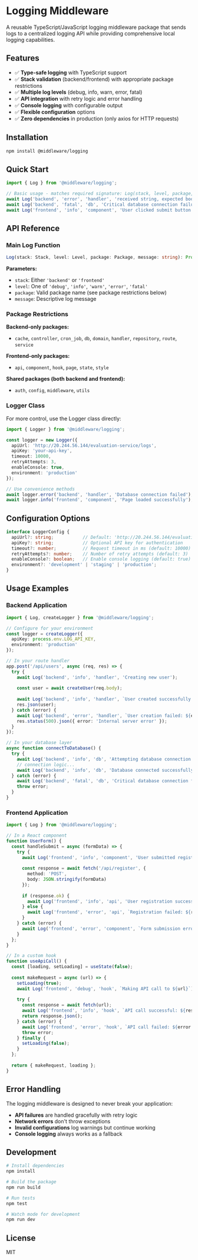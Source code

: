 # Logging Middleware

A reusable TypeScript/JavaScript logging middleware package that sends logs to a centralized logging API while providing comprehensive local logging capabilities.

## Features

- ✅ **Type-safe logging** with TypeScript support
- ✅ **Stack validation** (backend/frontend) with appropriate package restrictions
- ✅ **Multiple log levels** (debug, info, warn, error, fatal)
- ✅ **API integration** with retry logic and error handling
- ✅ **Console logging** with configurable output
- ✅ **Flexible configuration** options
- ✅ **Zero dependencies** in production (only axios for HTTP requests)

## Installation

```bash
npm install @middleware/logging
```

## Quick Start

```typescript
import { Log } from '@middleware/logging';

// Basic usage - matches required signature: Log(stack, level, package, message)
await Log('backend', 'error', 'handler', 'received string, expected bool');
await Log('backend', 'fatal', 'db', 'Critical database connection failure.');
await Log('frontend', 'info', 'component', 'User clicked submit button');
```

## API Reference

### Main Log Function

```typescript
Log(stack: Stack, level: Level, package: Package, message: string): Promise<LogResponse | null>
```

**Parameters:**
- `stack`: Either `'backend'` or `'frontend'`
- `level`: One of `'debug'`, `'info'`, `'warn'`, `'error'`, `'fatal'`
- `package`: Valid package name (see package restrictions below)
- `message`: Descriptive log message

### Package Restrictions

**Backend-only packages:**
- `cache`, `controller`, `cron_job`, `db`, `domain`, `handler`, `repository`, `route`, `service`

**Frontend-only packages:**
- `api`, `component`, `hook`, `page`, `state`, `style`

**Shared packages (both backend and frontend):**
- `auth`, `config`, `middleware`, `utils`

### Logger Class

For more control, use the Logger class directly:

```typescript
import { Logger } from '@middleware/logging';

const logger = new Logger({
  apiUrl: 'http://20.244.56.144/evaluation-service/logs',
  apiKey: 'your-api-key',
  timeout: 10000,
  retryAttempts: 3,
  enableConsole: true,
  environment: 'production'
});

// Use convenience methods
await logger.error('backend', 'handler', 'Database connection failed');
await logger.info('frontend', 'component', 'Page loaded successfully');
```

## Configuration Options

```typescript
interface LoggerConfig {
  apiUrl?: string;           // Default: 'http://20.244.56.144/evaluation-service/logs'
  apiKey?: string;           // Optional API key for authentication
  timeout?: number;          // Request timeout in ms (default: 10000)
  retryAttempts?: number;    // Number of retry attempts (default: 3)
  enableConsole?: boolean;   // Enable console logging (default: true)
  environment?: 'development' | 'staging' | 'production';
}
```

## Usage Examples

### Backend Application

```typescript
import { Log, createLogger } from '@middleware/logging';

// Configure for your environment
const logger = createLogger({
  apiKey: process.env.LOG_API_KEY,
  environment: 'production'
});

// In your route handler
app.post('/api/users', async (req, res) => {
  try {
    await Log('backend', 'info', 'handler', 'Creating new user');
    
    const user = await createUser(req.body);
    
    await Log('backend', 'info', 'handler', `User created successfully: ${user.id}`);
    res.json(user);
  } catch (error) {
    await Log('backend', 'error', 'handler', `User creation failed: ${error.message}`);
    res.status(500).json({ error: 'Internal server error' });
  }
});

// In your database layer
async function connectToDatabase() {
  try {
    await Log('backend', 'info', 'db', 'Attempting database connection');
    // connection logic...
    await Log('backend', 'info', 'db', 'Database connected successfully');
  } catch (error) {
    await Log('backend', 'fatal', 'db', 'Critical database connection failure');
    throw error;
  }
}
```

### Frontend Application

```typescript
import { Log } from '@middleware/logging';

// In a React component
function UserForm() {
  const handleSubmit = async (formData) => {
    try {
      await Log('frontend', 'info', 'component', 'User submitted registration form');
      
      const response = await fetch('/api/register', {
        method: 'POST',
        body: JSON.stringify(formData)
      });
      
      if (response.ok) {
        await Log('frontend', 'info', 'api', 'User registration successful');
      } else {
        await Log('frontend', 'error', 'api', `Registration failed: ${response.status}`);
      }
    } catch (error) {
      await Log('frontend', 'error', 'component', `Form submission error: ${error.message}`);
    }
  };
}

// In a custom hook
function useApiCall() {
  const [loading, setLoading] = useState(false);
  
  const makeRequest = async (url) => {
    setLoading(true);
    await Log('frontend', 'debug', 'hook', `Making API call to ${url}`);
    
    try {
      const response = await fetch(url);
      await Log('frontend', 'info', 'hook', `API call successful: ${response.status}`);
      return response.json();
    } catch (error) {
      await Log('frontend', 'error', 'hook', `API call failed: ${error.message}`);
      throw error;
    } finally {
      setLoading(false);
    }
  };
  
  return { makeRequest, loading };
}
```

## Error Handling

The logging middleware is designed to never break your application:

- **API failures** are handled gracefully with retry logic
- **Network errors** don't throw exceptions
- **Invalid configurations** log warnings but continue working
- **Console logging** always works as a fallback

## Development

```bash
# Install dependencies
npm install

# Build the package
npm run build

# Run tests
npm test

# Watch mode for development
npm run dev
```

## License

MIT
